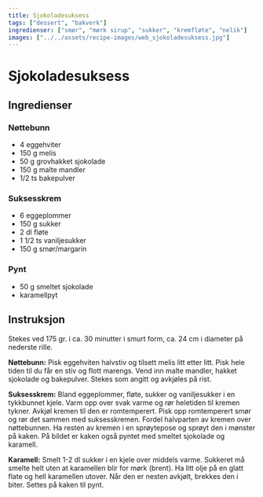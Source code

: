 ```yaml
---
title: Sjokoladesuksess
tags: ["dessert", "bakverk"]
ingredienser: ["smør", "mørk sirup", "sukker", "kremfløte", "nelik"]
images: ["../../assets/recipe-images/web_sjokoladesuksess.jpg"]
---
```


# Sjokoladesuksess

## Ingredienser

### Nøttebunn

- 4 eggehviter
- 150 g melis
- 50 g grovhakket sjokolade
- 150 g malte mandler
- 1/2 ts bakepulver

### Suksesskrem

- 6 eggeplommer
- 150 g sukker
- 2 dl fløte
- 1 1/2 ts vaniljesukker
- 150 g smør/margarin

### Pynt

- 50 g smeltet sjokolade
- karamellpyt

## Instruksjon

Stekes ved 175 gr. i ca. 30 minutter i smurt form, ca. 24 cm i diameter på nederste rille.

**Nøttebunn:** Pisk eggehviten halvstiv og tilsett melis litt etter litt. Pisk hele tiden til du får en stiv og flott marengs. Vend inn malte mandler, hakket sjokolade og bakepulver. Stekes som angitt og avkjøles på rist.

**Suksesskrem:** Bland eggeplommer, fløte, sukker og vaniljesukker i en tykkbunnet kjele. Varm opp over svak varme og rør heletiden til kremen tykner. Avkjøl kremen til den er romtemperert. Pisk opp romtemperert smør og rør det sammen med suksesskremen. Fordel halvparten av kremen over nøttebunnen. Ha resten av kremen i en sprøytepose og sprøyt den i mønster på kaken. På bildet er kaken også pyntet med smeltet sjokolade og karamell.

**Karamell:** Smelt 1-2 dl sukker i en kjele over middels varme. Sukkeret må smelte helt uten at karamellen blir for mørk (brent). Ha litt olje på en glatt flate og hell karamellen utover. Når den er nesten avkjølt, brekkes den i biter. Settes på kaken til pynt.

